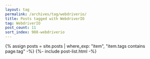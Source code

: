 ```yaml
---
layout: tag
permalink: /archives/tag/webdriverio/
title: Posts tagged with WebdriverIO
tag: WebdriverIO
post_count: 11
sort_index: 988-webdriverio
---
```

{% assign posts = site.posts | where_exp: "item", "item.tags contains page.tag" -%}
{%- include post-list.html -%}
